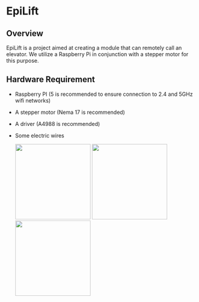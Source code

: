# EpiLift

## Overview

EpiLift is a project aimed at creating a module that can remotely call an elevator. We utilize a Raspberry Pi in conjunction with a stepper motor for this purpose.

## Hardware Requirement

- Raspberry PI (5 is recommended to ensure connection to 2.4 and 5GHz wifi networks)

- A stepper motor (Nema 17 is recommended)

- A driver (A4988 is recommended)

- Some electric wires

    <img width="200" src="https://yadom.fr/media/catalog/product/cache/36ca8d8b052d1cf5d455f1fe9b63a573/r/a/raspberry_pi_5__01_.jpg">
    <img width="200" src="https://ls.codetech.nl/shops/346407/files/463469180/otronic-moteur-pas-a-pas-nema17-longueur-34mm.jpg">
    <img width="200" src="https://www.az-delivery.de/cdn/shop/products/a4988-schrittmotor-treiber-modul-mit-kuhlkorper-kompatibel-mit-arduino-und-raspberry-pi-126870.jpg?v=1679398249">